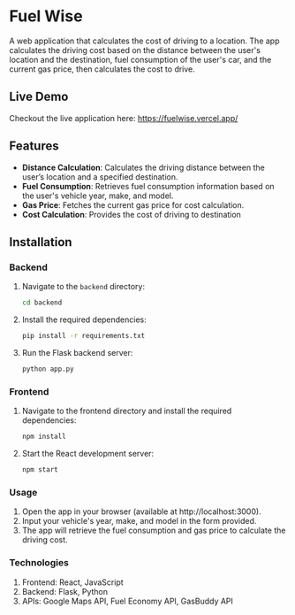 # Fuel Wise

A web application that calculates the cost of driving to a location. The app calculates the driving cost based on the distance between the user's location and the destination, fuel consumption of the user's car, and the current gas price, then calculates the cost to drive.

## Live Demo
Checkout the live application here: https://fuelwise.vercel.app/

## Features

- **Distance Calculation**: Calculates the driving distance between the user’s location and a specified destination.
- **Fuel Consumption**: Retrieves fuel consumption information based on the user's vehicle year, make, and model.
- **Gas Price**: Fetches the current gas price for cost calculation.
- **Cost Calculation**: Provides the cost of driving to destination

## Installation

### Backend

1. Navigate to the `backend` directory:
   ```bash
   cd backend
   ```
2. Install the required dependencies:
   ```bash
   pip install -r requirements.txt
   ```
3. Run the Flask backend server:
   ```bash
   python app.py
   ```

### Frontend

1. Navigate to the frontend directory and install the required dependencies:
   ```bash
   npm install
   ```
2. Start the React development server:
   ```bash
   npm start
   ```

### Usage

1. Open the app in your browser (available at http://localhost:3000).
2. Input your vehicle's year, make, and model in the form provided.
3. The app will retrieve the fuel consumption and gas price to calculate the driving cost.

### Technologies

1. Frontend: React, JavaScript
2. Backend: Flask, Python
3. APIs: Google Maps API, Fuel Economy API, GasBuddy API
